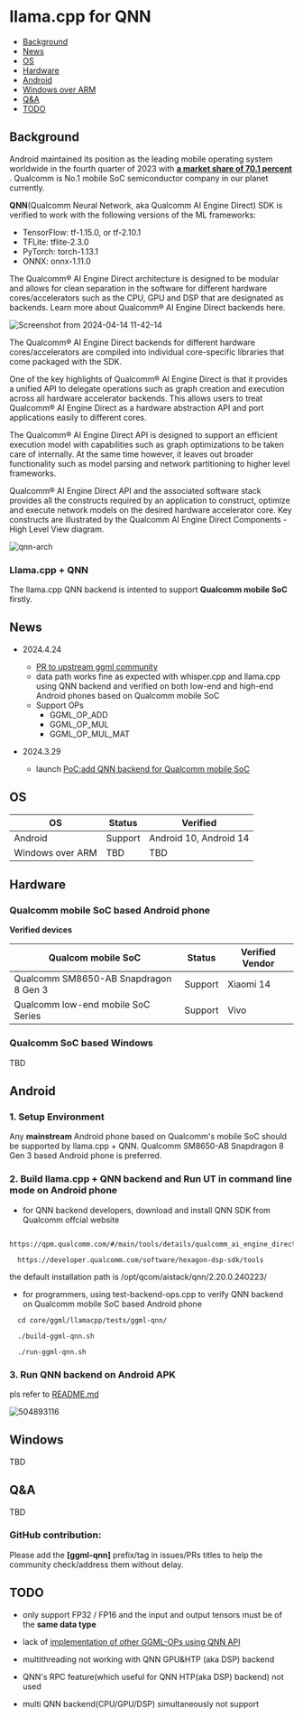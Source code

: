 # llama.cpp for QNN

- [Background](#background)
- [News](#news)
- [OS](#os)
- [Hardware](#hardware)
- [Android](#android)
- [Windows over ARM](#windows)
- [Q&A](#qa)
- [TODO](#todo)

## Background

Android maintained its position as the leading mobile operating system worldwide in the fourth quarter of 2023 with <b><a  href="https://www.statista.com/statistics/272698/global-market-share-held-by-mobile-operating-systems-since-2009/">a market share of 70.1 percent </a></b> . Qualcomm is No.1 mobile SoC semiconductor company in our planet currently.


**QNN**(Qualcomm Neural Network, aka Qualcomm AI Engine Direct) SDK is verified to work with the following versions of the ML frameworks:

<ul>
<li>TensorFlow: tf-1.15.0, or tf-2.10.1 </li>
<li>TFLite: tflite-2.3.0 </li>
<li> PyTorch: torch-1.13.1</li>
<li> ONNX: onnx-1.11.0 </li>
</ul>


The Qualcomm® AI Engine Direct architecture is designed to be modular and allows for clean separation in the software for different hardware cores/accelerators such as the CPU, GPU and DSP that are designated as backends. Learn more about Qualcomm® AI Engine Direct backends here.

![Screenshot from 2024-04-14 11-42-14](https://github.com/zhouwg/kantv/assets/6889919/5d8de93a-7b02-4d6b-8b7f-19d2f829dd4d)

The Qualcomm® AI Engine Direct backends for different hardware cores/accelerators are compiled into individual core-specific libraries that come packaged with the SDK.


One of the key highlights of Qualcomm® AI Engine Direct is that it provides a unified API to delegate operations such as graph creation and execution across all hardware accelerator backends. This allows users to treat Qualcomm® AI Engine Direct as a hardware abstraction API and port applications easily to different cores.


The Qualcomm® AI Engine Direct API is designed to support an efficient execution model with capabilities such as graph optimizations to be taken care of internally. At the same time however, it leaves out broader functionality such as model parsing and network partitioning to higher level frameworks.

Qualcomm® AI Engine Direct API and the associated software stack provides all the constructs required by an application to construct, optimize and execute network models on the desired hardware accelerator core. Key constructs are illustrated by the Qualcomm AI Engine Direct Components - High Level View diagram.


![qnn-arch](https://github.com/zhouwg/kantv/assets/6889919/4f4881a6-9a91-4477-aeb2-193591375d75)



### Llama.cpp + QNN

The llama.cpp QNN backend is intented to support **Qualcomm mobile SoC** firstly.


## News

- 2024.4.24
  - <a href="https://github.com/ggerganov/llama.cpp/pull/6869">PR to upstream ggml community</a>
  - data path works fine as expected with whisper.cpp and llama.cpp using QNN backend and verified on both low-end and high-end Android phones based on Qualcomm mobile SoC
  - Support OPs
    - GGML_OP_ADD
    - GGML_OP_MUL
    - GGML_OP_MUL_MAT

- 2024.3.29
  - launch <a href="https://github.com/zhouwg/kantv/issues/121">PoC:add QNN backend for Qualcomm mobile SoC</a>

## OS

| OS                | Status  | Verified                           |
|-------------------|---------|------------------------------------|
| Android           | Support | Android 10, Android 14             |
| Windows over ARM  | TBD     | TBD                                |


## Hardware

### Qualcomm mobile SoC based Android phone

**Verified devices**

| Qualcom mobile SoC                      | Status  | Verified Vendor                       |
|-----------------------------------------|---------|---------------------------------------|
| Qualcomm SM8650-AB Snapdragon 8 Gen 3   | Support | Xiaomi 14                             |
| Qualcomm low-end mobile SoC Series      | Support | Vivo                                  |

### Qualcomm SoC based Windows

TBD

## Android

### 1. Setup Environment

Any **mainstream** Android phone based on Qualcomm's mobile SoC should be supported by llama.cpp + QNN. Qualcomm SM8650-AB Snapdragon 8 Gen 3 based Android phone is preferred.

### 2. Build llama.cpp + QNN backend and Run UT in command line mode on Android phone

- for QNN backend developers, download and install QNN SDK from Qualcomm offcial website

```
  https://qpm.qualcomm.com/#/main/tools/details/qualcomm_ai_engine_direct

  https://developer.qualcomm.com/software/hexagon-dsp-sdk/tools

```

  the default installation path is /opt/qcom/aistack/qnn/2.20.0.240223/


- for programmers, using test-backend-ops.cpp to verify QNN backend on Qualcomm mobile SoC based Android phone

```
  cd core/ggml/llamacpp/tests/ggml-qnn/

  ./build-ggml-qnn.sh

  ./run-ggml-qnn.sh

```

### 3. Run QNN backend on Android APK

pls refer to <a href="./README.md">README.md</a>


![504893116](https://github.com/zhouwg/kantv/assets/6889919/51f0b277-eca4-4938-86f5-415dbf5897e7)


## Windows

TBD

## Q&A

TBD

### **GitHub contribution**:
Please add the **[ggml-qnn]** prefix/tag in issues/PRs titles to help the community check/address them without delay.

## TODO

- only support FP32 / FP16 and the input and output tensors must be of the <b>same data type</b>

- lack of [implementation of other GGML-OPs using QNN API](./core/ggml/llamacpp/ggml-qnn.cpp#L3560)

- multithreading not working with QNN GPU&HTP (aka DSP) backend

- QNN's RPC feature(which useful for QNN HTP(aka DSP) backend) not used

- multi QNN backend(CPU/GPU/DSP) simultaneously not support
